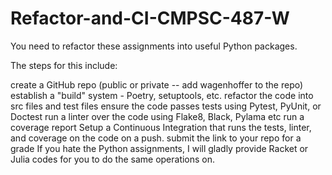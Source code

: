 # Refactor-and-CI-CMPSC-487-W
You need to refactor these assignments into useful Python packages. 

The steps for this include: 

create a GitHub repo (public or private -- add wagenhoffer to the repo)
establish a "build" system - Poetry, setuptools, etc.
refactor the code into src files and test files
ensure the code passes tests using Pytest, PyUnit, or Doctest
run a linter over the code using Flake8, Black, Pylama etc
run a coverage report 
Setup a Continuous Integration that runs the tests, linter, and coverage on the code on a push.
submit the link to your repo for a grade
If you hate the Python assignments, I will gladly provide Racket or Julia codes for you to do the same operations on. 

